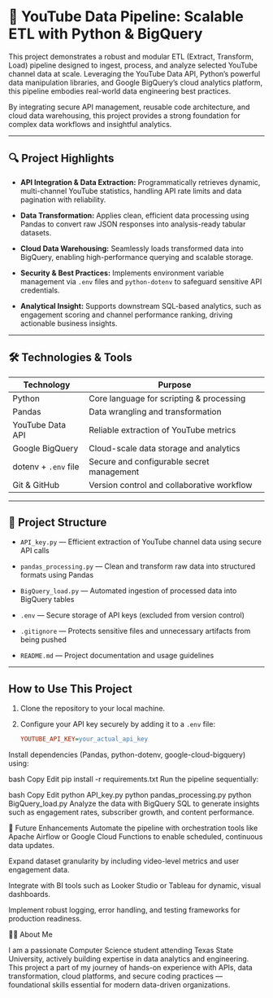 # 🚀 YouTube Data Pipeline: Scalable ETL with Python & BigQuery

This project demonstrates a robust and modular ETL (Extract, Transform, Load) pipeline designed to ingest, process, and analyze selected YouTube channel data at scale. Leveraging the YouTube Data API, Python’s powerful data manipulation libraries, and Google BigQuery’s cloud analytics platform, this pipeline embodies real-world data engineering best practices.

By integrating secure API management, reusable code architecture, and cloud data warehousing, this project provides a strong foundation for complex data workflows and insightful analytics.

---

## 🔍 Project Highlights

- **API Integration & Data Extraction:** Programmatically retrieves dynamic, multi-channel YouTube statistics, handling API rate limits and data pagination with reliability.

- **Data Transformation:** Applies clean, efficient data processing using Pandas to convert raw JSON responses into analysis-ready tabular datasets.

- **Cloud Data Warehousing:** Seamlessly loads transformed data into BigQuery, enabling high-performance querying and scalable storage.

- **Security & Best Practices:** Implements environment variable management via `.env` files and `python-dotenv` to safeguard sensitive API credentials.

- **Analytical Insight:** Supports downstream SQL-based analytics, such as engagement scoring and channel performance ranking, driving actionable business insights.

---

## 🛠️ Technologies & Tools

| Technology           | Purpose                                  |
|----------------------|------------------------------------------|
| Python               | Core language for scripting & processing |
| Pandas               | Data wrangling and transformation        |
| YouTube Data API     | Reliable extraction of YouTube metrics   |
| Google BigQuery      | Cloud-scale data storage and analytics   |
| dotenv + `.env` file | Secure and configurable secret management|
| Git & GitHub         | Version control and collaborative workflow|

---

## 📂 Project Structure

- `API_key.py` — Efficient extraction of YouTube channel data using secure API calls

- `pandas_processing.py` — Clean and transform raw data into structured formats using Pandas

- `BigQuery_load.py` — Automated ingestion of processed data into BigQuery tables

- `.env` — Secure storage of API keys (excluded from version control)

- `.gitignore` — Protects sensitive files and unnecessary artifacts from being pushed

- `README.md` — Project documentation and usage guidelines

---

##  How to Use This Project

1. Clone the repository to your local machine.

2. Configure your API key securely by adding it to a `.env` file:

   ```ini
   YOUTUBE_API_KEY=your_actual_api_key
Install dependencies (Pandas, python-dotenv, google-cloud-bigquery) using:

bash
Copy
Edit
pip install -r requirements.txt
Run the pipeline sequentially:

bash
Copy
Edit
python API_key.py
python pandas_processing.py
python BigQuery_load.py
Analyze the data with BigQuery SQL to generate insights such as engagement rates, subscriber growth, and content performance.

🚀 Future Enhancements
Automate the pipeline with orchestration tools like Apache Airflow or Google Cloud Functions to enable scheduled, continuous data updates.

Expand dataset granularity by including video-level metrics and user engagement data.

Integrate with BI tools such as Looker Studio or Tableau for dynamic, visual dashboards.

Implement robust logging, error handling, and testing frameworks for production readiness.


👨‍💻 About Me

I am a passionate Computer Science student attending Texas State University, actively building expertise in data analytics and engineering. This project a part of my journey of hands-on experience with APIs, data transformation, cloud platforms, and secure coding practices — foundational skills essential for modern data-driven organizations.
